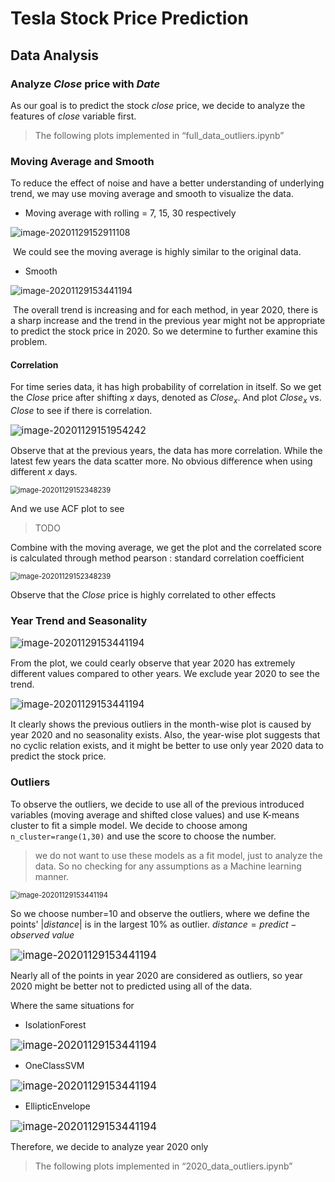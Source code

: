 # Tesla Stock Price Prediction



## Data Analysis 

### Analyze *Close* price with *Date​*

As our goal is to predict the stock *close* price, we decide to analyze the features of *close* variable first.



> The following plots implemented in “full_data_outliers.ipynb”

### Moving Average and Smooth

To reduce the effect of noise and have a better understanding of underlying trend, we may use moving average and smooth to visualize the data. 

- Moving average with rolling = 7, 15, 30 respectively 

![image-20201129152911108](/Users/yuxinmiao/Desktop/406proj/x2.png)

​		We could see the moving average is highly similar to the original data. 

- Smooth 

![image-20201129153441194](/Users/yuxinmiao/Desktop/406proj/x3.png)

​		The overall trend is increasing and for each method, in year 2020, there is a sharp increase and the trend in the previous year might not be appropriate to predict the stock price in 2020. So we determine to further examine this problem.



#### Correlation 

For time series data, it has high probability of correlation in itself. So we get the *Close* price after shifting $x$ days, denoted as $Close_x$. And plot $Close_x$ vs. $Close$ to see if there is correlation. 

<img src="./Analysis/x.png" alt="image-20201129151954242" style="zoom:110%;" />

Observe that at the previous years, the data has more correlation. While the latest few years the data scatter more. No obvious difference when using different $x$ days. 

<img src="./Analysis/x1.png" alt="image-20201129152348239" style="zoom:80%;" />

And we use ACF plot to see 

> TODO

 





Combine with the moving average, we get the plot and the correlated score is calculated through method pearson : standard correlation coefficient

<img src="./Analysis/correlation.png" alt="image-20201129152348239" style="zoom:80%;" />

Observe that the *Close* price is highly correlated to other effects 



### Year Trend and Seasonality

<img src="./Analysis/x4.png" alt="image-20201129153441194" style="zoom:110%;" />

From the plot, we could cearly observe that year 2020 has extremely different values compared to other years. We exclude year 2020 to see the trend.

<img src="./Analysis/x5.png" alt="image-20201129153441194" style="zoom:110%;" />

It clearly shows the previous outliers in the month-wise plot is caused by year 2020 and no seasonality exists. Also, the year-wise plot suggests that no cyclic relation exists, and it might be better to use only year 2020 data to predict the stock price. 

### Outliers

To observe the outliers, we decide to use all of the previous introduced variables (moving average and shifted close values) and use K-means cluster to fit a simple model. We decide to choose among `n_cluster=range(1,30)` and use the score to choose the number. 

> we do not want to use these models as a fit model, just to analyze the data. So no checking for any assumptions as a Machine learning manner. 

<img src="./Analysis/x6.png" alt="image-20201129153441194" style="zoom:80%;" />

So we choose number=10 and observe the outliers, where we define the points' $|distance|$ is in the largest $10\%$ as outlier. $distance=predict-observed \ value$

<img src="./Analysis/dis1.png" alt="image-20201129153441194" style="zoom:120%;" />

Nearly all of the points in year 2020 are considered as outliers, so year 2020 might be better not to predicted using all of the data. 

Where the same situations for 

- IsolationForest

<img src="./Analysis/dis2.png" alt="image-20201129153441194" style="zoom:120%;" />

- OneClassSVM

<img src="./Analysis/dis3.png" alt="image-20201129153441194" style="zoom:120%;" />

- EllipticEnvelope

<img src="./Analysis/dis4.png" alt="image-20201129153441194" style="zoom:120%;" />

Therefore, we decide to analyze year 2020 only 

> The following plots implemented in “2020_data_outliers.ipynb”